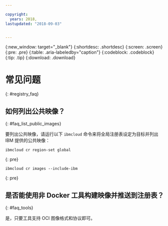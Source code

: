 ```yaml
---

copyright:
  years: 2018, 
lastupdated: "2018-09-03"


---
```


{:new_window: target="_blank"}
{:shortdesc: .shortdesc}
{:screen: .screen}
{:pre: .pre}
{:table: .aria-labeledby="caption"}
{:codeblock: .codeblock}
{:tip: .tip}
{:download: .download}


# 常见问题
{: #registry_faq}


## 如何列出公共映像？
{: #faq_list_public_images}

要列出公共映像，请运行以下 `ibmcloud` 命令来将全局注册表设定为目标并列出 IBM 提供的公共映像：

```
ibmcloud cr region-set global
```
{: pre}

```
ibmcloud cr images --include-ibm
```
{: pre}


## 是否能使用非 Docker 工具构建映像并推送到注册表？
{: #faq_tools}

是，只要工具支持 OCI 图像格式和协议即可。
